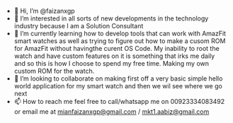 - 👋 Hi, I’m @faizanxgp
- 👀 I’m interested in all sorts of new developments in the technology industry because I am a Solution Consultant
- 🌱 I’m currently learning how to develop tools that can work with AmazFit smart watches as well as trying to figure out how to make a cusom ROM for AmazFit without havingthe curent OS Code.
My inability to root the watch and have custom features on it is something that irks me daily and so this is how I choose to spend my free time. Making my own custom ROM for the watch.
- 💞️ I’m looking to collaborate on making first off a very basic simple hello world application for my smart watch and then we wil see where we go next
- 📫 How to reach me feel free to call/whatsapp me on 00923334083492 or email me at mianfaizanxgp@gmail.com / mkt1.aabiz@gmail.com
<!---
faizanxgp/faizanxgp is a ✨ special ✨ repository because its `README.md` (this file) appears on your GitHub profile.
You can click the Preview link to take a look at your changes.
--->
